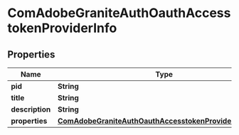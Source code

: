 

# ComAdobeGraniteAuthOauthAccesstokenProviderInfo

## Properties

Name | Type | Description | Notes
------------ | ------------- | ------------- | -------------
**pid** | **String** |  |  [optional]
**title** | **String** |  |  [optional]
**description** | **String** |  |  [optional]
**properties** | [**ComAdobeGraniteAuthOauthAccesstokenProviderProperties**](ComAdobeGraniteAuthOauthAccesstokenProviderProperties.md) |  |  [optional]



